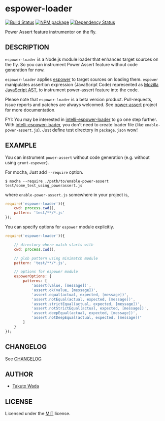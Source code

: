 espower-loader
================================

[![Build Status][travis-image]][travis-url]
[![NPM package][npm-image]][npm-url]
[![Dependency Status][depstat-image]][depstat-url]

Power Assert feature instrumentor on the fly.


DESCRIPTION
---------------------------------------
`espower-loader` is a Node.js module loader that enhances target sources on the fly. So you can instrument Power Assert feature without code generation for now.

`espower-loader` applies [espower](http://github.com/twada/espower) to target sources on loading them. `espower` manipulates assertion expression (JavaScript Code) represented as [Mozilla JavaScript AST](https://developer.mozilla.org/en-US/docs/SpiderMonkey/Parser_API), to instrument power-assert feature into the code.

Please note that `espower-loader` is a beta version product. Pull-requests, issue reports and patches are always welcomed. See [power-assert](http://github.com/twada/power-assert) project for more documentation.


FYI: You may be interested in [intelli-espower-loader](https://github.com/azu/intelli-espower-loader) to go one step further. With [intelli-espower-loader](https://github.com/azu/intelli-espower-loader), you don't need to create loader file (like `enable-power-assert.js`). Just define test directory in `package.json` wow!


EXAMPLE
---------------------------------------

You can instrument `power-assert` without code generation (e.g. without using `grunt-espower`).

For mocha, Just add `--require` option.

    $ mocha --require ./path/to/enable-power-assert test/some_test_using_powerassert.js

where `enable-power-assert.js` somewhere in your project is,

```javascript
require('espower-loader')({
    cwd: process.cwd(),
    pattern: 'test/**/*.js'
});
```

You can specify options for `espower` module explicitly.

```javascript
require('espower-loader')({

    // directory where match starts with
    cwd: process.cwd(),

    // glob pattern using minimatch module
    pattern: 'test/**/*.js',

    // options for espower module
    espowerOptions: {
        patterns: [
            'assert(value, [message])',
            'assert.ok(value, [message])',
            'assert.equal(actual, expected, [message])',
            'assert.notEqual(actual, expected, [message])',
            'assert.strictEqual(actual, expected, [message])',
            'assert.notStrictEqual(actual, expected, [message])',
            'assert.deepEqual(actual, expected, [message])',
            'assert.notDeepEqual(actual, expected, [message])'
        ]
    }
});
```


CHANGELOG
---------------------------------------
See [CHANGELOG](https://github.com/twada/espower-loader/blob/master/CHANGELOG.md)


AUTHOR
---------------------------------------
* [Takuto Wada](http://github.com/twada)


LICENSE
---------------------------------------
Licensed under the [MIT](https://github.com/twada/espower-loader/blob/master/MIT-LICENSE.txt) license.


[npm-url]: https://npmjs.org/package/espower-loader
[npm-image]: https://badge.fury.io/js/espower-loader.svg

[travis-url]: http://travis-ci.org/twada/espower-loader
[travis-image]: https://secure.travis-ci.org/twada/espower-loader.svg?branch=master

[depstat-url]: https://gemnasium.com/twada/espower-loader
[depstat-image]: https://gemnasium.com/twada/espower-loader.svg
